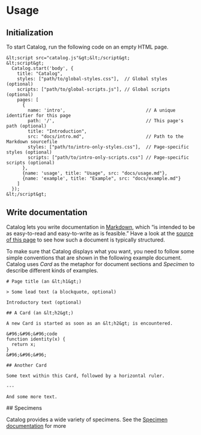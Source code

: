 # Usage

## Initialization

To start Catalog, run the following code on an empty HTML page.

```code
&lt;script src="catalog.js"&gt;&lt;/script&gt;
&lt;script&gt;
  Catalog.start('body', {
    title: "Catalog",
    styles: ["path/to/global-styles.css"],  // Global styles (optional)
    scripts: ["path/to/global-scripts.js"], // Global scripts (optional)
    pages: [
      {
        name: 'intro',                              // A unique identifier for this page
        path: '/',                                  // This page's path (optional)
        title: "Introduction",
        src: "docs/intro.md",                       // Path to the Markdown sourcefile
        styles: ["path/to/intro-only-styles.css"],  // Page-specific styles (optional)
        scripts: ["path/to/intro-only-scripts.css"] // Page-specific scripts (optional)
      },
      {name: 'usage', title: "Usage", src: "docs/usage.md"},
      {name: 'example', title: "Example", src: "docs/example.md"}
    ]
  });
&lt;/script&gt;
```

## Write documentation

Catalog lets you write documentation in [Markdown](http://daringfireball.net/projects/markdown/syntax), which “is intended to be as easy-to-read and easy-to-write as is feasible.” Have a look at the [source of this page](docs/usage.md) to see how such a document is typically structured.

To make sure that Catalog displays what you want, you need to follow some simple conventions that are shown in the following example document. Catalog uses _Card_ as the metaphor for document sections and _Specimen_ to describe different kinds of examples.

```code
# Page title (an &lt;h1&gt;)

> Some lead text (a blockquote, optional)

Introductory text (optional)

## A Card (an &lt;h2&gt;)

A new Card is started as soon as an &lt;h2&gt; is encountered.

&#96;&#96;&#96;code
function identity(x) {
  return x;
}
&#96;&#96;&#96;

## Another Card

Some text within this Card, followed by a horizontal ruler.

---

And some more text.

```

## Specimens

Catalog provides a wide variety of specimens. See the [Specimen documentation](#/specimens) for more
